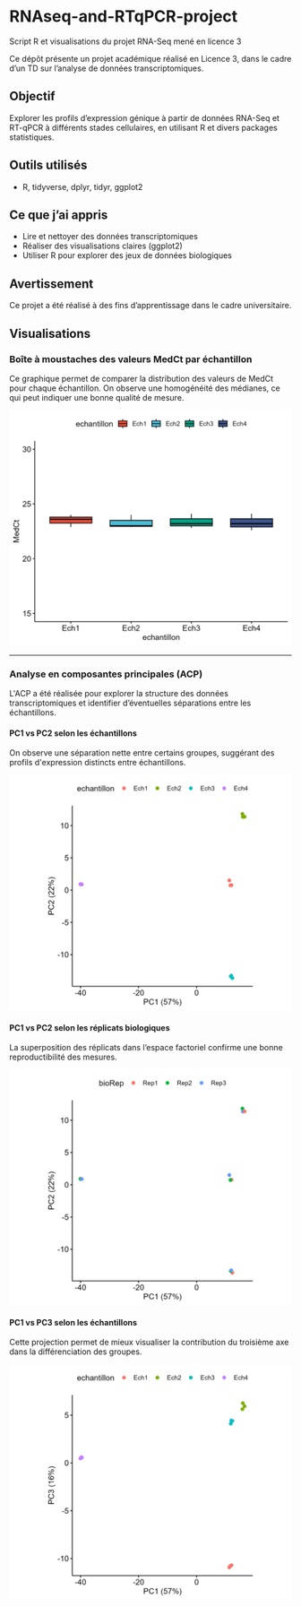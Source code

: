 # RNAseq-and-RTqPCR-project
Script R et visualisations du projet RNA-Seq mené en licence 3

Ce dépôt présente un projet académique réalisé en Licence 3, dans le cadre d’un TD sur l’analyse de données transcriptomiques.

## Objectif

Explorer les profils d’expression génique à partir de données RNA-Seq et RT-qPCR à différents stades cellulaires, en utilisant R et divers packages statistiques.

## Outils utilisés

-  R, tidyverse, dplyr, tidyr, ggplot2
  

## Ce que j’ai appris

- Lire et nettoyer des données transcriptomiques
- Réaliser des visualisations claires (ggplot2)
- Utiliser R pour explorer des jeux de données biologiques

## Avertissement

Ce projet a été réalisé à des fins d’apprentissage dans le cadre universitaire.


##  Visualisations

###  Boîte à moustaches des valeurs MedCt par échantillon

Ce graphique permet de comparer la distribution des valeurs de MedCt pour chaque échantillon. On observe une homogénéité des médianes, ce qui peut indiquer une bonne qualité de mesure.

![Boxplot MedCt](boxplot_medct_gdm.png)


---

###  Analyse en composantes principales (ACP)

L'ACP a été réalisée pour explorer la structure des données transcriptomiques et identifier d’éventuelles séparations entre les échantillons.

#### PC1 vs PC2 selon les échantillons  
On observe une séparation nette entre certains groupes, suggérant des profils d'expression distincts entre échantillons.

![PC1-PC2 échantillons](PCA_PC1_PC2_par_echantillon.png)

#### PC1 vs PC2 selon les réplicats biologiques  
La superposition des réplicats dans l’espace factoriel confirme une bonne reproductibilité des mesures.

![PC1-PC2 bioRep](PCA_PC1_PC2_par_bioRep.png)

#### PC1 vs PC3 selon les échantillons  
Cette projection permet de mieux visualiser la contribution du troisième axe dans la différenciation des groupes.

![PC1-PC3 échantillons](PCA_PC1_PC3_par_echantillon.png)

